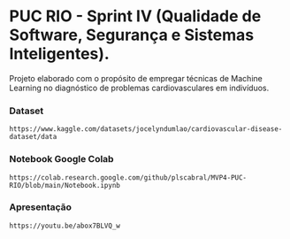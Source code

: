 # PUC RIO - Sprint IV (Qualidade de Software, Segurança e Sistemas Inteligentes).

Projeto elaborado com o propósito de empregar técnicas de Machine Learning no diagnóstico de problemas cardiovasculares em indivíduos.

### Dataset

```
https://www.kaggle.com/datasets/jocelyndumlao/cardiovascular-disease-dataset/data
```

### Notebook Google Colab

```
https://colab.research.google.com/github/plscabral/MVP4-PUC-RIO/blob/main/Notebook.ipynb
```

### Apresentação

```
https://youtu.be/abox7BLVQ_w
```
